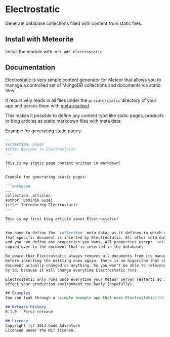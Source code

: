 # Electrostatic

Generate database collections filled with content from static files.

## Install with Meteorite
Install the module with: `mrt add electrostatic`

## Documentation

Electrostatic is very simple content generator for Meteor that allows you to
manage a controlled set of MongoDB collections and documents via static files.

It recursively reads in all files under the `private/static` directory of
your app and parses them with [meta-marked](https://www.npmjs.org/package/meta-marked).

This makes it possible to define any content type like static pages, products or blog
articles as static markdown files with meta data:

Example for generating static pages:

```markdown
---
collection: pages
title: Welcome to Electrostatic
---

This is my static page content written in markdown!
``

Example for generating static pages:

```markdown
---
collection: articles
author: Dominik Guzei
title: Introducing Electrostatic
---

This is my first blog article about Electrostatic!
``

You have to define the `collection` meta data, as it defines in which collection
that specific document is inserted by Electrostatic. All other meta data is optional
and you can define any properties you want. All properties except `collection` are
copied over to the document that is inserted in the database.

Be aware that Electrostatic always removes all documents from its managed collections
before inserting the existing ones again. There is no algorithm that checks if the
document actually changed or anything. So you won't be able to reference the document
by id, because it will change everytime Electrostatic runs.

Electrostatic only runs once everytime your Meteor server restarts so it should not
affect your production environment too badly (hopefully).

## Examples
You can look through a [simple example app that uses Electrostatic](https://github.com/CodeAdventure/meteor-electrostatic-example).

## Release History
0.1.0 - First release

## License
Copyright (c) 2013 Code Adventure
Licensed under the MIT license.
